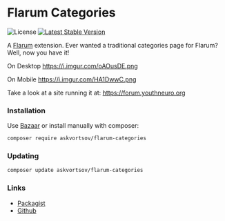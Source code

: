 # Flarum Categories

![License](https://img.shields.io/badge/license-MIT-blue.svg) [![Latest Stable Version](https://img.shields.io/packagist/v/askvortsov/flarum-categories.svg)](https://packagist.org/packages/askvortsov/flarum-categories)

A [Flarum](http://flarum.org) extension. Ever wanted a traditional categories page for Flarum? Well, now you have it!

On Desktop
https://i.imgur.com/oAOusDE.png

On Mobile
https://i.imgur.com/HA1DwwC.png

Take a look at a site running it at:
https://forum.youthneuro.org


### Installation

Use [Bazaar](https://discuss.flarum.org/d/5151-flagrow-bazaar-the-extension-marketplace) or install manually with composer:

```sh
composer require askvortsov/flarum-categories
```

### Updating

```sh
composer update askvortsov/flarum-categories
```

### Links

- [Packagist](https://packagist.org/packages/askvortsov/flarum-categories)
- [Github](https://github.com/askvortsov1/flarum-categories)
